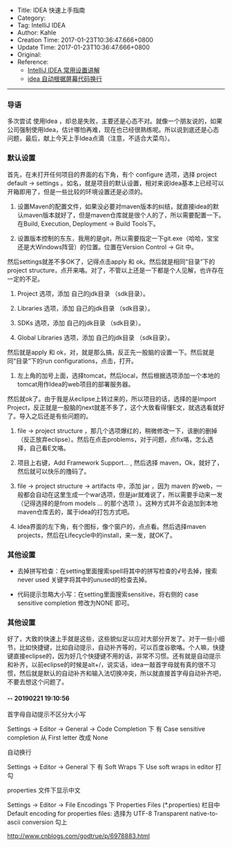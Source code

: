 - Title: IDEA 快速上手指南
- Category:
- Tag: IntelliJ IDEA
- Author: Kahle
- Creation Time: 2017-01-23T10:36:47.666+0800
- Update Time: 2017-01-23T10:36:47.666+0800
- Original:
- Reference:
    - [IntelliJ IDEA 常用设置讲解](http://www.phperz.com/article/15/0923/159043.html)
    - [idea 自动根据屏幕代码换行](https://www.cnblogs.com/signheart/p/6625127.html)

---


### 导语

多次尝试 使用Idea ，却总是失败，主要还是心态不对。就像一个朋友说的，如果公司强制使用Idea，估计哪怕再难，现在也已经很熟练呢。所以说到底还是心态问题，最后，献上今天上手Idea点滴（注意，不适合大菜鸟）。


### 默认设置

首先，在未打开任何项目的界面的右下角，有个 configure 选项，选择 project default -> settings 。如名，就是项目的默认设置，相对来说Idea基本上已经可以开箱即用了，但是一些比较的环境设置还是必须的。

1. 设置Maven的配置文件，如果没必要对maven版本的纠结，就直接idea的默认maven版本就好了，但是maven仓库就是很个人的了，所以需要配置一下。在Build, Execution, Deployment -> Build Tools下。

2. 设置版本控制的东东，我用的是git，所以需要指定一下git.exe（哈哈，宝宝还是大Windows阵营）的位置。位置在Version Control -> Git 中。

然后settings就差不多OK了，记得点击apply 和 ok。然后就是相同“目录”下的project structure，点开来咯。对了，不管以上还是一下都是个人见解，也许存在一定的不足。

1. Project 选项，添加 自己的jdk目录 （sdk目录）。

2. Libraries 选项，添加 自己的jdk目录 （sdk目录）。

3. SDKs 选项，添加 自己的jdk目录 （sdk目录）。

4. Global Libraries 选项，添加 自己的jdk目录 （sdk目录）。

然后就是apply 和 ok，对，就是那么搞，反正先一股脑的设置一下。然后就是同“目录”下的run configurations，点击，打开。

1. 左上角的加号上面，选择tomcat，然后local，然后根据选项添加一个本地的tomcat用作Idea的web项目的部署服务器。

然后就ok了。由于我是从eclipse上转过来的，所以项目的话，选择的是Import Project，反正就是一股脑的next就差不多了，这个大致看得懂E文，就选选看就好了。导入之后还是有些问题的。

1. file -> project structure ，那几个选项爆红的，稍微修改一下，该删的删掉（反正放弃eclipse）。然后在点击problems，对于问题，点fix咯，怎么选择，自己看E文咯。

2. 项目上右键，Add Framework Support... , 然后选择 maven，Ok，就好了，然后就可以快乐的撸码了。

3. file -> project structure -> artifacts 中，添加 jar ，因为 maven 的web，一般都会自动在这里生成一个war选项，但是jar就难说了，所以需要手动来一发（记得选择的是from models ... 的那个选项 ）。这种方式并不会追加到本地maven仓库去的，属于idea的打包方式吧。

4. Idea界面的左下角，有个图标，像个窗户的，点点看。然后选择maven projects，然后在Lifecycle中的install，来一发，就OK了。


### 其他设置

- 去掉拼写检查：在setting里面搜索spell将其中的拼写检查的√号去掉，搜索never used 关键字将其中的unused的检查去掉。

- 代码提示忽略大小写：在setting里面搜索sensitive，将右侧的 case sensitive completion 修改为NONE 即可。


### 其他设置

好了，大致的快速上手就是这些，这些貌似足以应对大部分开发了。对于一些小细节，比如快捷键，比如自动提示，自动补齐等的，可以百度谷歌咯。个人嘛，快捷键直接eclipse的，因为好几个快捷键不用的话，非常不习惯。还有就是自动提示和补齐，以前eclipse的时候是alt+/，说实话，idea一敲首字母就有真的很不习惯，然后就是默认的自动补齐和输入法切换冲突，所以就直接首字母自动补齐吧，不要去想这个问题了。


#### -- 20190221 19:10:56

首字母自动提示不区分大小写

Settings -> Editor -> General -> Code Completion  下
有 Case sensitive completion 从 First letter 改成 None



自动换行

Settings -> Editor -> General 下
有 Soft Wraps 下 Use soft wraps in editor 打勾


properties 文件下显示中文

Settings -> Editor -> File Encodings 下
Properties Files (*.properties) 栏目中
Default encoding for properties files:  选择为 UTF-8
Transparent native-to-ascii conversion  勾上

http://www.cnblogs.com/godtrue/p/6978883.html



